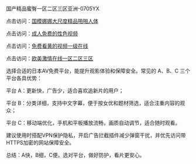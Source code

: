 国产精品蜜臀一区二区三区亚洲-0705YX

点击访问：<a href="https://gsd-agv.pages.dev/">国模娜娜大尺度精品啪啪人体</a>

点击访问：<a href="https://gda-c7m.pages.dev/">成人免费的性色视频</a>

点击访问：<a href="https://tfda.pages.dev/">免费看黄的视频一级在线</a>

点击访问：<a href="https://bsdf-5f5.pages.dev/">欧美激情在线一区二区三区</a>

选择合适的日本AV免费平台，能提升观影体验和保障安全。常见的 A、B、C 三个平台各具优势：

平台 A：更新快，广告少，适合喜欢追新片的用户；

平台 B：分类详细，支持中文字幕，便于按女优和题材筛选，适合注重内容的观众；

平台 C：移动端优化，手机和平板播放流畅，画质自动调节，适合随时观看。

建议使用时搭配VPN保护隐私，开启广告拦截插件减少弹窗干扰，并优先访问带HTTPS加密的网站保障安全。

总结：A快，B细，C便。选对平台，做好防护，看片更安心。

<span style="display:none;">[Canonical link](https://github.com/hai20250705/so26 ）</span>
